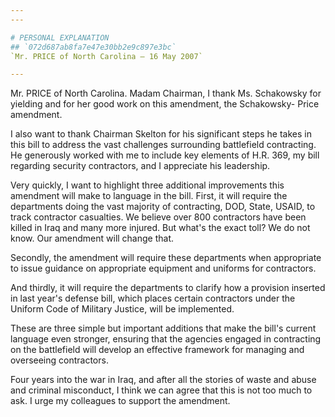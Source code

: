 ```yaml
---
---

# PERSONAL EXPLANATION
## `072d687ab8fa7e47e30bb2e9c897e3bc`
`Mr. PRICE of North Carolina — 16 May 2007`

---
```



Mr. PRICE of North Carolina. Madam Chairman, I thank Ms. Schakowsky 
for yielding and for her good work on this amendment, the Schakowsky-
Price amendment.

I also want to thank Chairman Skelton for his significant steps he 
takes in this bill to address the vast challenges surrounding 
battlefield contracting. He generously worked with me to include key 
elements of H.R. 369, my bill regarding security contractors, and I 
appreciate his leadership.

Very quickly, I want to highlight three additional improvements this 
amendment will make to language in the bill. First, it will require the 
departments doing the vast majority of contracting, DOD, State, USAID, 
to track contractor casualties. We believe over 800 contractors have 
been killed in Iraq and many more injured. But what's the exact toll? 
We do not know. Our amendment will change that.

Secondly, the amendment will require these departments when 
appropriate to issue guidance on appropriate equipment and uniforms for 
contractors.

And thirdly, it will require the departments to clarify how a 
provision inserted in last year's defense bill, which places certain 
contractors under the Uniform Code of Military Justice, will be 
implemented.

These are three simple but important additions that make the bill's 
current language even stronger, ensuring that the agencies engaged in 
contracting on the battlefield will develop an effective framework for 
managing and overseeing contractors.

Four years into the war in Iraq, and after all the stories of waste 
and abuse and criminal misconduct, I think we can agree that this is 
not too much to ask. I urge my colleagues to support the amendment.